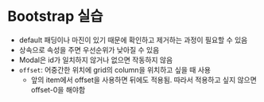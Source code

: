 # Bootstrap 실습

- default 패딩이나 마진이 있기 때문에 확인하고 제거하는 과정이 필요할 수 있음
- 상속으로 속성을 주면 우선순위가 낮아질 수 있음
- Modal은 id가 일치하지 않거나 없으면 작동하지 않음
- `offset`: 어중간한 위치에 grid의 column을 위치하고 싶을 때 사용
  -  앞의 item에서 offset을 사용하면 뒤에도 적용됨. 따라서 적용하고 싶지 않으면 offset-0을 해야함